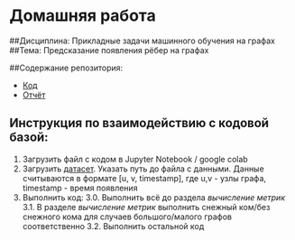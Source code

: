 # Домашняя работа 

##Дисциплина: Прикладные задачи машинного обучения на графах
##Тема: Предсказание появления рёбер на графах

##Содержание репозитория:
* [Код](https://github.com/armanzhan/Graph/blob/main/ML_on_graphs_Kasatkin_Kikenov.ipynb)
* [Отчёт](https://github.com/armanzhan/Graph/blob/main/%D0%9E%D1%82%D1%87%D0%B5%D1%82_%D0%92%D0%BE%D1%80%D0%BE%D0%BD%D0%BA%D0%BE%D0%B2%D0%BE%D0%B9_%D0%9A%D0%B8%D0%BA%D0%B5%D0%BD%D0%BE%D0%B2_%D0%9A%D0%B0%D1%81%D0%B0%D1%82%D0%BA%D0%B8%D0%BD.pdf)

## Инструкция по взаимодействию с кодовой базой:
1. Загрузить файл с кодом в Jupyter Notebook / google colab
2. Загрузить [датасет](https://snap.stanford.edu). Указать путь до файла с данными. Данные считываются в формате [u, v, timestamp], где u,v - узлы графа, timestamp - время появления
3. Выполнить код:
  3.0. Выполнить всё до раздела *вычисление метрик*
  3.1. В разделе *вычисление метрик* выполнить снежный ком/без снежного кома для случаев большого/малого графов соответственно
  3.2. Выполнить остальной код
